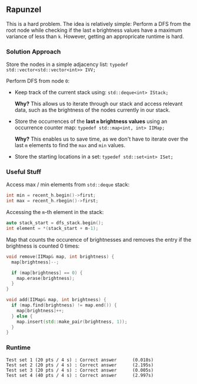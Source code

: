 ## Rapunzel

This is a hard problem. The idea is relatively simple: Perform a DFS from the root node while checking if the last `m` brightness values have a maximum variance of less than `k`. However, getting an appropricate runtime is hard.

### Solution Approach

Store the nodes in a simple adjacency list: `typedef std::vector<std::vector<int>> IVV;`

Perform DFS from node `0`:
- Keep track of the current stack using: `std::deque<int> IStack;`

  **Why?** This allows us to iterate through our stack and access relevant data, such as the brightness of the nodes currently in our stack.

- Store the occurrences of the **last `m` brightness values** using an occurrence counter map: `typedef std::map<int, int> IIMap;`

  **Why?** This enables us to save time, as we don't have to iterate over the last `m` elements to find the `max` and `min` values.

- Store the starting locations in a set: `typedef std::set<int> ISet;`


### Useful Stuff

Access max / min elements from `std::deque` stack:

```c++
int min = recent_h.begin()->first;
int max = recent_h.rbegin()->first;
```

Accessing the `m`-th element in the stack:

```c++
auto stack_start = dfs_stack.begin();
int element = *(stack_start + m-1);
```

Map that counts the occurence of brightnesses and removes the entry if the brightness is counted 0 times:

```c++
void remove(IIMap& map, int brightness) {
  map[brightness]--;

  if (map[brightness] == 0) {
    map.erase(brightness);
  }
}

void add(IIMap& map, int brightness) {
  if (map.find(brightness) != map.end()) {
    map[brightness]++;
  } else {
    map.insert(std::make_pair(brightness, 1));
  }
}
```


### Runtime

```
Test set 1 (20 pts / 4 s) : Correct answer      (0.018s)
Test set 2 (20 pts / 4 s) : Correct answer      (2.195s)
Test set 3 (20 pts / 4 s) : Correct answer      (0.005s)
Test set 4 (40 pts / 4 s) : Correct answer      (2.997s)
```
